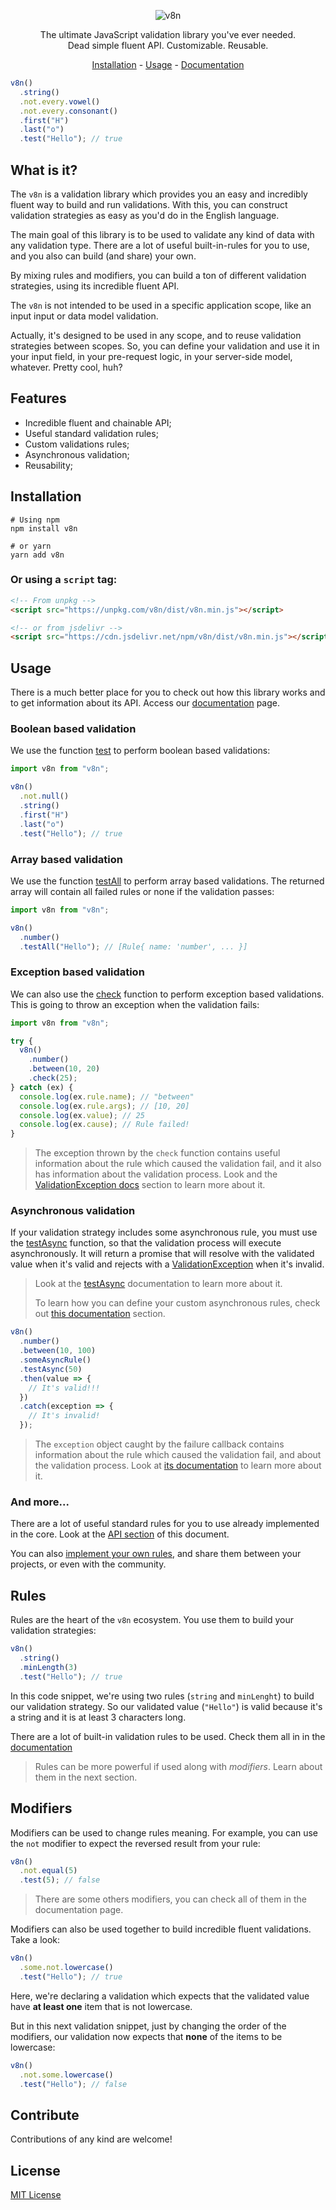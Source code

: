 <p align="center">
  <img src="./docs/assets/logo.png" alt="v8n" />
</p>

<p align="center">
The ultimate JavaScript validation library you've ever needed.<br/>
Dead simple fluent API. Customizable. Reusable.
</p>

<p align="center">
<a href="#installation">Installation</a> -
<a href="#usage">Usage</a> -
<a href="https://imbrn.github.io/v8n">Documentation</a>
</p>

```javascript
v8n()
  .string()
  .not.every.vowel()
  .not.every.consonant()
  .first("H")
  .last("o")
  .test("Hello"); // true
```

## What is it?

The `v8n` is a validation library which provides you an easy and incredibly
fluent way to build and run validations. With this, you can construct validation
strategies as easy as you'd do in the English language.

The main goal of this library is to be used to validate any kind of data with
any validation type. There are a lot of useful built-in-rules for you to use,
and you also can build (and share) your own.

By mixing rules and modifiers, you can build a ton of different validation
strategies, using its incredible fluent API.

The `v8n` is not intended to be used in a specific application scope, like an
input input or data model validation.

Actually, it's designed to be used in any scope, and to reuse validation
strategies between scopes. So, you can define your validation and use it in your
input field, in your pre-request logic, in your server-side model, whatever.
Pretty cool, huh?

## Features

- Incredible fluent and chainable API;
- Useful standard validation rules;
- Custom validations rules;
- Asynchronous validation;
- Reusability;

## Installation

```shell
# Using npm
npm install v8n

# or yarn
yarn add v8n
```

### Or using a `script` tag:

```html
<!-- From unpkg -->
<script src="https://unpkg.com/v8n/dist/v8n.min.js"></script>

<!-- or from jsdelivr -->
<script src="https://cdn.jsdelivr.net/npm/v8n/dist/v8n.min.js"></script>
```

## Usage

There is a much better place for you to check out how this library works and to
get information about its API. Access our
[documentation](https://imbrn.github.io/v8n) page.

### Boolean based validation

We use the function [test](#test) to perform boolean based validations:

```javascript
import v8n from "v8n";

v8n()
  .not.null()
  .string()
  .first("H")
  .last("o")
  .test("Hello"); // true
```

### Array based validation

We use the function [testAll](#testAll) to perform array based validations. The
returned array will contain all failed rules or none if the validation passes:

```javascript
import v8n from "v8n";

v8n()
  .number()
  .testAll("Hello"); // [Rule{ name: 'number', ... }]
```

### Exception based validation

We can also use the [check](#check) function to perform exception based
validations. This is going to throw an exception when the validation fails:

```javascript
import v8n from "v8n";

try {
  v8n()
    .number()
    .between(10, 20)
    .check(25);
} catch (ex) {
  console.log(ex.rule.name); // "between"
  console.log(ex.rule.args); // [10, 20]
  console.log(ex.value); // 25
  console.log(ex.cause); // Rule failed!
}
```

> The exception thrown by the `check` function contains useful information about
> the rule which caused the validation fail, and it also has information about
> the validation process. Look and the [ValidationException
> docs](#validationexception) section to learn more about it.

### Asynchronous validation

If your validation strategy includes some asynchronous rule, you must use the
[testAsync](#testasync) function, so that the validation process will execute
asynchronously. It will return a promise that will resolve with the validated
value when it's valid and rejects with a
[ValidationException](#validationexception) when it's invalid.

> Look at the [testAsync](#testasync) documentation to learn more about it.
>
> To learn how you can define your custom asynchronous rules, check out [this
> documentation](#extend) section.

```javascript
v8n()
  .number()
  .between(10, 100)
  .someAsyncRule()
  .testAsync(50)
  .then(value => {
    // It's valid!!!
  })
  .catch(exception => {
    // It's invalid!
  });
```

> The `exception` object caught by the failure callback contains information
> about the rule which caused the validation fail, and about the validation
> process. Look at [its documentation](#validationexception) to learn more about
> it.

### And more...

There are a lot of useful standard rules for you to use already implemented in
the core. Look at the [API section](#api) of this document.

You can also [implement your own rules](#extend), and share them between your
projects, or even with the community.

## Rules

Rules are the heart of the `v8n` ecosystem. You use them to build your
validation strategies:

```javascript
v8n()
  .string()
  .minLength(3)
  .test("Hello"); // true
```

In this code snippet, we're using two rules (`string` and `minLenght`) to build
our validation strategy. So our validated value (`"Hello"`) is valid because
it's a string and it is at least 3 characters long.

There are a lot of built-in validation rules to be used. Check them all in in
the [documentation]("https://imbrn.github.io/v8n/api/#built-in-rules")

> Rules can be more powerful if used along with _modifiers_. Learn about them in
> the next section.

## Modifiers

Modifiers can be used to change rules meaning. For example, you can use the
`not` modifier to expect the reversed result from your rule:

```javascript
v8n()
  .not.equal(5)
  .test(5); // false
```

> There are some others modifiers, you can check all of them in the
> documentation page.

Modifiers can also be used together to build incredible fluent validations. Take
a look:

```javascript
v8n()
  .some.not.lowercase()
  .test("Hello"); // true
```

Here, we're declaring a validation which expects that the validated value have
**at least one** item that is not lowercase.

But in this next validation snippet, just by changing the order of the
modifiers, our validation now expects that **none** of the items to be
lowercase:

```javascript
v8n()
  .not.some.lowercase()
  .test("Hello"); // false
```

## Contribute

Contributions of any kind are welcome!

## License

[MIT License](https://opensource.org/licenses/MIT)
